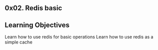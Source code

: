 ## 0x02. Redis basic

## Learning Objectives
Learn how to use redis for basic operations
Learn how to use redis as a simple cache
